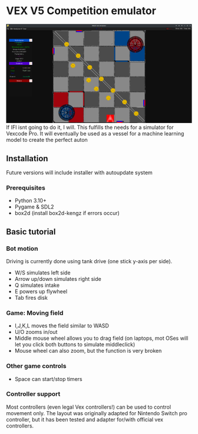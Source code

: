 # VEX V5 Competition emulator
![screenshot](mdImg/about.png)
If IFI isnt going to do it, I will.
This fulfills the needs for a simulator for Vexcode Pro. It will eventually be used as a vessel for a machine learning model to create the perfect auton
## Installation
Future versions will include installer with autoupdate system
### Prerequisites
- Python 3.10+
- Pygame & SDL2
- box2d (install box2d-kengz if errors occur)
## Basic tutorial
### Bot motion
Driving is currently done using tank drive (one stick y-axis per side).
- W/S simulates left side
- Arrow up/down simulates right side
- Q simulates intake
- E powers up flywheel
- Tab fires disk
### Game: Moving field
- I,J,K,L moves the field similar to WASD
- U/O zooms in/out
- Middle mouse wheel allows you to drag field (on laptops, mot OSes will let you click both buttons to simulate middleclick)
- Mouse wheel can also zoom, but the function is very broken
### Other game controls
- Space can start/stop timers
### Controller support
Most controllers (even legal Vex controllers!) can be used to control movement only. The layout was originally adapted for Nintendo Switch pro controller, but it has been tested and  adapter for/with official vex controllers.